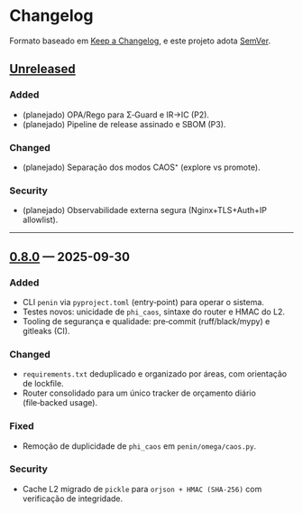 # Changelog

Formato baseado em [Keep a Changelog](https://keepachangelog.com/pt-BR/1.0.0/), e este projeto adota [SemVer](https://semver.org/lang/pt-BR/).

## [Unreleased]
### Added
- (planejado) OPA/Rego para Σ‑Guard e IR→IC (P2).
- (planejado) Pipeline de release assinado e SBOM (P3).

### Changed
- (planejado) Separação dos modos CAOS⁺ (explore vs promote).

### Security
- (planejado) Observabilidade externa segura (Nginx+TLS+Auth+IP allowlist).

---

## [0.8.0] — 2025-09-30
### Added
- CLI `penin` via `pyproject.toml` (entry‑point) para operar o sistema.
- Testes novos: unicidade de `phi_caos`, sintaxe do router e HMAC do L2.
- Tooling de segurança e qualidade: pre‑commit (ruff/black/mypy) e gitleaks (CI).

### Changed
- `requirements.txt` deduplicado e organizado por áreas, com orientação de lockfile.
- Router consolidado para um único tracker de orçamento diário (file‑backed usage).

### Fixed
- Remoção de duplicidade de `phi_caos` em `penin/omega/caos.py`.

### Security
- Cache L2 migrado de `pickle` para `orjson + HMAC (SHA‑256)` com verificação de integridade.

[Unreleased]: https://example.com/compare/v0.8.0...HEAD
[0.8.0]: https://example.com/releases/tag/v0.8.0